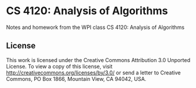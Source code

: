 # CS 4120: Analysis of Algorithms

Notes and homework from the WPI class CS 4120: Analysis of Algorithms

## License

This work is licensed under the Creative Commons Attribution 3.0 Unported
License. To view a copy of this license, visit
http://creativecommons.org/licenses/by/3.0/ or send a letter to Creative
Commons, PO Box 1866, Mountain View, CA 94042, USA.
